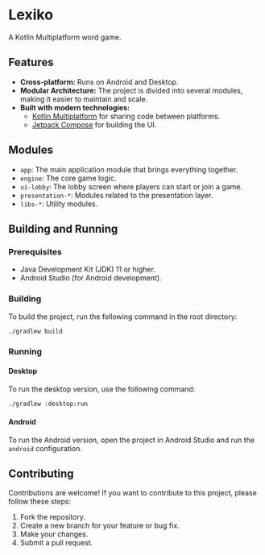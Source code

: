 # Lexiko

A Kotlin Multiplatform word game.

## Features

*   **Cross-platform:** Runs on Android and Desktop.
*   **Modular Architecture:** The project is divided into several modules, making it easier to maintain and scale.
*   **Built with modern technologies:**
    *   [Kotlin Multiplatform](https://kotlinlang.org/docs/multiplatform.html) for sharing code between platforms.
    *   [Jetpack Compose](https://developer.android.com/jetpack/compose) for building the UI.

## Modules

*   `app`: The main application module that brings everything together.
*   `engine`: The core game logic.
*   `ui-lobby`: The lobby screen where players can start or join a game.
*   `presentation-*`: Modules related to the presentation layer.
*   `libs-*`: Utility modules.

## Building and Running

### Prerequisites

*   Java Development Kit (JDK) 11 or higher.
*   Android Studio (for Android development).

### Building

To build the project, run the following command in the root directory:

```bash
./gradlew build
```

### Running

#### Desktop

To run the desktop version, use the following command:

```bash
./gradlew :desktop:run
```

#### Android

To run the Android version, open the project in Android Studio and run the `android` configuration.

## Contributing

Contributions are welcome! If you want to contribute to this project, please follow these steps:

1.  Fork the repository.
2.  Create a new branch for your feature or bug fix.
3.  Make your changes.
4.  Submit a pull request.
